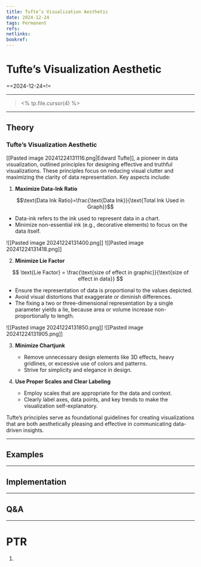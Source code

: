 ```yaml
---
title: Tufte’s Visualization Aesthetic
date: 2024-12-24
tags: Permanent
refs: 
netlinks:
bookref: 
---
```

# Tufte’s Visualization Aesthetic
==2024-12-24=!=

---
> <% tp.file.cursor(4) %>

---
## Theory
### Tufte’s Visualization Aesthetic

[[Pasted image 20241224131116.png|Edward Tufte]], a pioneer in data visualization, outlined principles for designing effective and truthful visualizations. These principles focus on reducing visual clutter and maximizing the clarity of data representation. Key aspects include:

1. **Maximize Data-Ink Ratio**  

$$\text{Data Ink Ratio}=\frac{\text{Data Ink}}{\text{Total Ink Used in Graph}}$$

   - Data-ink refers to the ink used to represent data in a chart.  
   - Minimize non-essential ink (e.g., decorative elements) to focus on the data itself.

![[Pasted image 20241224131400.png]]
![[Pasted image 20241224131418.png]]

2. **Minimize Lie Factor**  

$$
\text{Lie Factor} = \frac{\text{size of effect in graphic}}{\text{size of effect in data}}
$$

   - Ensure the representation of data is proportional to the values depicted.  
   - Avoid visual distortions that exaggerate or diminish differences.
   - The fixing a two or three-dimensional representation by a single parameter yields a lie, because area or volume increase non-proportionally to length.

![[Pasted image 20241224131850.png]]
![[Pasted image 20241224131905.png]]

3. **Minimize Chartjunk**  
   - Remove unnecessary design elements like 3D effects, heavy gridlines, or excessive use of colors and patterns.  
   - Strive for simplicity and elegance in design.

4. **Use Proper Scales and Clear Labeling**  
   - Employ scales that are appropriate for the data and context.  
   - Clearly label axes, data points, and key trends to make the visualization self-explanatory.

Tufte’s principles serve as foundational guidelines for creating visualizations that are both aesthetically pleasing and effective in communicating data-driven insights.




---
## Examples


---
## Implementation



---
## Q&A



---
# PTR

1. 
